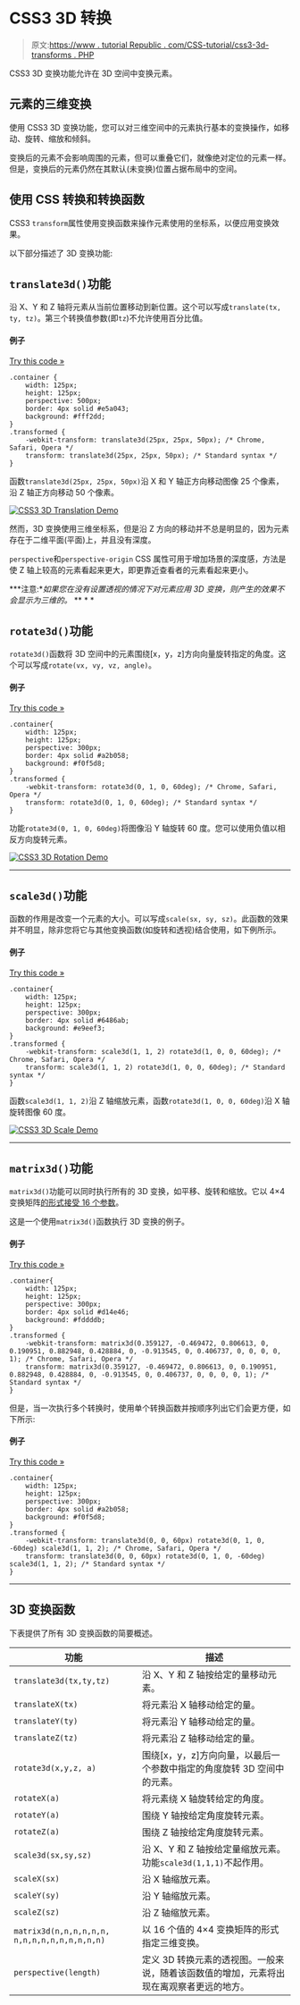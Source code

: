 # CSS3 3D 转换

> 原文:[https://www . tutorial Republic . com/CSS-tutorial/css3-3d-transforms . PHP](https://www.tutorialrepublic.com/css-tutorial/css3-3d-transforms.php)

CSS3 3D 变换功能允许在 3D 空间中变换元素。

## 元素的三维变换

使用 CSS3 3D 变换功能，您可以对三维空间中的元素执行基本的变换操作，如移动、旋转、缩放和倾斜。

变换后的元素不会影响周围的元素，但可以重叠它们，就像绝对定位的元素一样。但是，变换后的元素仍然在其默认(未变换)位置占据布局中的空间。

## 使用 CSS 转换和转换函数

CSS3 `transform`属性使用变换函数来操作元素使用的坐标系，以便应用变换效果。

以下部分描述了 3D 变换功能:

## `translate3d()`功能

沿 X、Y 和 Z 轴将元素从当前位置移动到新位置。这个可以写成`translate(tx, ty, tz)`。第三个转换值参数(即`tz`)不允许使用百分比值。

#### 例子

[Try this code »](../codelab.php?topic=css3&file=translate3d-method "Try this code using online Editor")

```
.container {
    width: 125px;
    height: 125px;
    perspective: 500px;
    border: 4px solid #e5a043;
    background: #fff2dd;
}
.transformed {
    -webkit-transform: translate3d(25px, 25px, 50px); /* Chrome, Safari, Opera */
    transform: translate3d(25px, 25px, 50px); /* Standard syntax */
}
```

函数`translate3d(25px, 25px, 50px)`沿 X 和 Y 轴正方向移动图像 25 个像素，沿 Z 轴正方向移动 50 个像素。

[![CSS3 3D Translation Demo](../Images/b5c5906a5e6aa34977536abd5f9396d0.png)](../codelab.php?topic=css3&file=translate3d-method) 

然而，3D 变换使用三维坐标系，但是沿 Z 方向的移动并不总是明显的，因为元素存在于二维平面(平面)上，并且没有深度。

`perspective`和`perspective-origin` CSS 属性可用于增加场景的深度感，方法是使 Z 轴上较高的元素看起来更大，即更靠近查看者的元素看起来更小。

 ***注意:**如果您在没有设置透视的情况下对元素应用 3D 变换，则产生的效果不会显示为三维的。*  ** * *

## `rotate3d()`功能

`rotate3d()`函数将 3D 空间中的元素围绕[x，y，z]方向向量旋转指定的角度。这个可以写成`rotate(vx, vy, vz, angle)`。

#### 例子

[Try this code »](../codelab.php?topic=css3&file=rotate3d-method "Try this code using online Editor")

```
.container{
    width: 125px;
    height: 125px;
    perspective: 300px;
    border: 4px solid #a2b058;
    background: #f0f5d8;
}
.transformed {
    -webkit-transform: rotate3d(0, 1, 0, 60deg); /* Chrome, Safari, Opera */
    transform: rotate3d(0, 1, 0, 60deg); /* Standard syntax */
}
```

功能`rotate3d(0, 1, 0, 60deg)`将图像沿 Y 轴旋转 60 度。您可以使用负值以相反方向旋转元素。

[![CSS3 3D Rotation Demo](../Images/b14b28b3c7c905b27589d00c4abe0696.png)](../codelab.php?topic=css3&file=rotate3d-method) 

* * *

## `scale3d()`功能

函数的作用是改变一个元素的大小。可以写成`scale(sx, sy, sz)`。此函数的效果并不明显，除非您将它与其他变换函数(如旋转和透视)结合使用，如下例所示。

#### 例子

[Try this code »](../codelab.php?topic=css3&file=scale3d-method "Try this code using online Editor")

```
.container{
    width: 125px;
    height: 125px;
    perspective: 300px;
    border: 4px solid #6486ab;
    background: #e9eef3;
}
.transformed {
    -webkit-transform: scale3d(1, 1, 2) rotate3d(1, 0, 0, 60deg); /* Chrome, Safari, Opera */
    transform: scale3d(1, 1, 2) rotate3d(1, 0, 0, 60deg); /* Standard syntax */
}
```

函数`scale3d(1, 1, 2)`沿 Z 轴缩放元素，函数`rotate3d(1, 0, 0, 60deg)`沿 X 轴旋转图像 60 度。

[![CSS3 3D Scale Demo](../Images/078c7a373803079c1f74789d799e692e.png)](../codelab.php?topic=css3&file=scale3d-method) 

* * *

## `matrix3d()`功能

`matrix3d()`功能可以同时执行所有的 3D 变换，如平移、旋转和缩放。它以 4×4 变换矩阵[的形式接受 16 个参数](http://www.w3.org/TR/css3-transforms/#MatrixDefined)。

这是一个使用`matrix3d()`函数执行 3D 变换的例子。

#### 例子

[Try this code »](../codelab.php?topic=css3&file=matrix3d-method "Try this code using online Editor")

```
.container{
    width: 125px;
    height: 125px;
    perspective: 300px;
    border: 4px solid #d14e46;
    background: #fddddb;
}
.transformed {
    -webkit-transform: matrix3d(0.359127, -0.469472, 0.806613, 0, 0.190951, 0.882948, 0.428884, 0, -0.913545, 0, 0.406737, 0, 0, 0, 0, 1); /* Chrome, Safari, Opera */
    transform: matrix3d(0.359127, -0.469472, 0.806613, 0, 0.190951, 0.882948, 0.428884, 0, -0.913545, 0, 0.406737, 0, 0, 0, 0, 1); /* Standard syntax */
}
```

但是，当一次执行多个转换时，使用单个转换函数并按顺序列出它们会更方便，如下所示:

#### 例子

[Try this code »](../codelab.php?topic=css3&file=multiple-3d-transforms "Try this code using online Editor")

```
.container{
    width: 125px;
    height: 125px;
    perspective: 300px;
    border: 4px solid #a2b058;
    background: #f0f5d8;
}
.transformed {
    -webkit-transform: translate3d(0, 0, 60px) rotate3d(0, 1, 0, -60deg) scale3d(1, 1, 2); /* Chrome, Safari, Opera */
    transform: translate3d(0, 0, 60px) rotate3d(0, 1, 0, -60deg) scale3d(1, 1, 2); /* Standard syntax */
}
```

* * *

## 3D 变换函数

下表提供了所有 3D 变换函数的简要概述。

| 功能 | 描述 |
| --- | --- |
| `translate3d(tx,ty,tz)` | 沿 X、Y 和 Z 轴按给定的量移动元素。 |
| `translateX(tx)` | 将元素沿 X 轴移动给定的量。 |
| `translateY(ty)` | 将元素沿 Y 轴移动给定的量。 |
| `translateZ(tz)` | 将元素沿 Z 轴移动给定的量。 |
| `rotate3d(x,y,z, a)` | 围绕[x，y，z]方向向量，以最后一个参数中指定的角度旋转 3D 空间中的元素。 |
| `rotateX(a)` | 将元素绕 X 轴旋转给定的角度。 |
| `rotateY(a)` | 围绕 Y 轴按给定角度旋转元素。 |
| `rotateZ(a)` | 围绕 Z 轴按给定角度旋转元素。 |
| `scale3d(sx,sy,sz)` | 沿 X、Y 和 Z 轴按给定量缩放元素。功能`scale3d(1,1,1)`不起作用。 |
| `scaleX(sx)` | 沿 X 轴缩放元素。 |
| `scaleY(sy)` | 沿 Y 轴缩放元素。 |
| `scaleZ(sz)` | 沿 Z 轴缩放元素。 |
| `matrix3d(n,n,n,n,n,n, n,n,n,n,n,n,n,n,n,n)` | 以 16 个值的 4×4 变换矩阵的形式指定三维变换。 |
| `perspective(length)` | 定义 3D 转换元素的透视图。一般来说，随着该函数值的增加，元素将出现在离观察者更远的地方。 |*